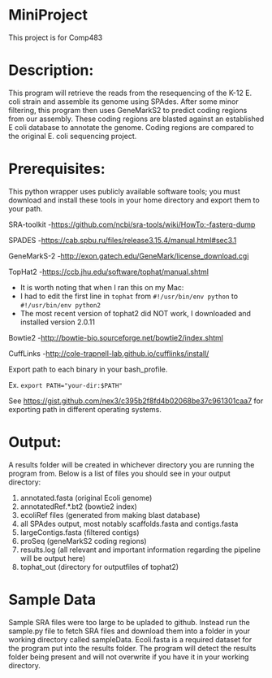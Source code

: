 # MiniProject
This project is for Comp483

# Description:

This program will retrieve the reads from the resequencing of the K-12 E. coli strain and assemble its genome using SPAdes. After some minor filtering, this program then uses GeneMarkS2 to predict coding regions from our assembly. These coding regions are blasted against an established E coli database to annotate the genome. Coding regions are compared to the original E. coli sequencing project.  



# Prerequisites: 

This python wrapper uses publicly available software tools; you must download and install these tools in your home directory and export them to your path. 

SRA-toolkit 
-https://github.com/ncbi/sra-tools/wiki/HowTo:-fasterq-dump

SPADES 
-https://cab.spbu.ru/files/release3.15.4/manual.html#sec3.1

GeneMarkS-2 
-http://exon.gatech.edu/GeneMark/license_download.cgi

TopHat2
-https://ccb.jhu.edu/software/tophat/manual.shtml
* It is worth noting that when I ran this on my Mac: 
* I had to edit the first line in `tophat` from `#!/usr/bin/env python` to `#!/usr/bin/env python2`
* The most recent version of tophat2 did NOT work, I downloaded and installed version 2.0.11

Bowtie2
-http://bowtie-bio.sourceforge.net/bowtie2/index.shtml

CuffLinks
-http://cole-trapnell-lab.github.io/cufflinks/install/

Export path to each binary in your bash_profile.

Ex. `export PATH="your-dir:$PATH"`

See https://gist.github.com/nex3/c395b2f8fd4b02068be37c961301caa7 for exporting path in different operating systems.


# Output:
A results folder will be created in whichever directory you are running the program from. Below is a list of files you should see in your output directory:
1.  annotated.fasta (original Ecoli genome)
2.  annotatedRef.*.bt2 (bowtie2 index)
3.  ecoliRef files (generated from making blast database)
4.  all SPAdes output, most notably scaffolds.fasta and contigs.fasta
5.  largeContigs.fasta (filtered contigs)
6.  proSeq (geneMarkS2 coding regions)
7.  results.log (all relevant and important information regarding the pipeline will be output here)
8.  tophat_out (directory for outputfiles of tophat2)

# Sample Data
Sample SRA files were too large to be upladed to github. Instead run the sample.py file to fetch SRA files and download them into a folder in your working directory called sampleData. Ecoli.fasta is a required dataset for the program put into the results folder. The program will detect the results folder being present and will not overwrite if you have it in your working directory.
